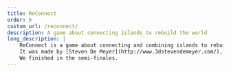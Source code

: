 ```yaml
---
title: ReConnect
order: 6
custom_url: /reconnect/
description: A game about connecting islands to rebuild the world
long_description: |
    ReConnect is a game about connecting and combining islands to rebuild the world.
    It was made by [Steven De Meyer](http://www.3dstevendemeyer.com/), [Thijs Morlion](http://www.thijsmorlion.com/), [Elie Verbrugge](http://zornxiv.blogspot.com/) and myself as entry for the Imagine Cup 2011.
    We finished in the semi-finales.
---
```

